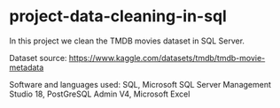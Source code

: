 # project-data-cleaning-in-sql

In this project we clean the TMDB movies dataset in SQL Server.

Dataset source: https://www.kaggle.com/datasets/tmdb/tmdb-movie-metadata

Software and languages used: SQL, Microsoft SQL Server Management Studio 18, PostGreSQL Admin V4, Microsoft Excel
